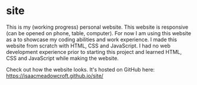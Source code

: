 # site
This is my (working progress) personal website. This website is responsive (can be opened on phone, table, computer). For now I am using this website as a to showcase my coding abilities and work experience. I made this website from scratch with HTML, CSS and JavaScript. I had no web development experience prior to starting this project and learned HTML, CSS and JavaScript while making the website.

Check out how the website looks. It's hosted on GitHub here: https://isaacmeadowcroft.github.io/site/
